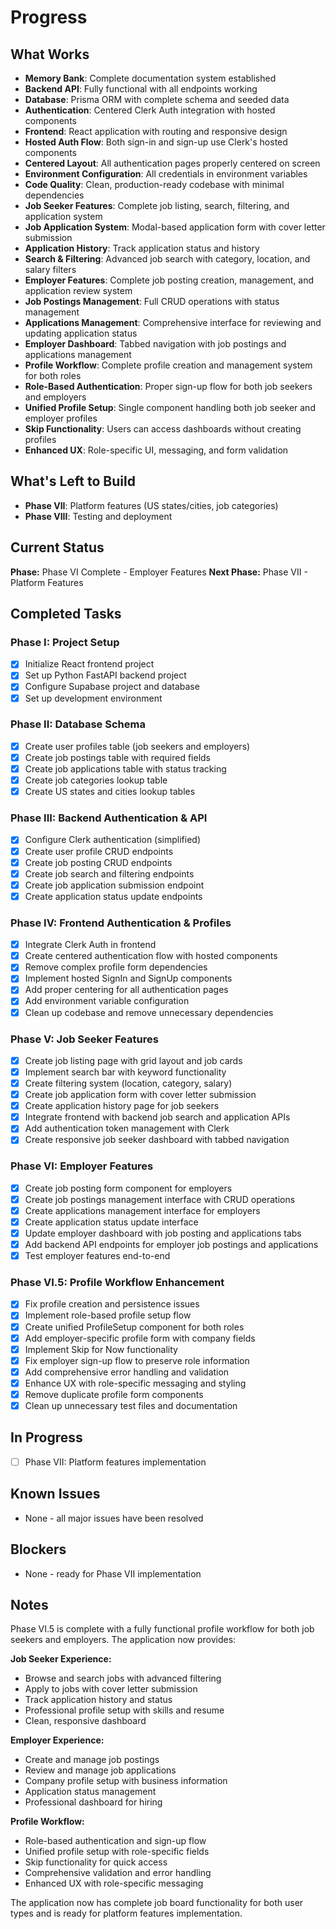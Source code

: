 # Progress

## What Works
- **Memory Bank**: Complete documentation system established
- **Backend API**: Fully functional with all endpoints working
- **Database**: Prisma ORM with complete schema and seeded data
- **Authentication**: Centered Clerk Auth integration with hosted components
- **Frontend**: React application with routing and responsive design
- **Hosted Auth Flow**: Both sign-in and sign-up use Clerk's hosted components
- **Centered Layout**: All authentication pages properly centered on screen
- **Environment Configuration**: All credentials in environment variables
- **Code Quality**: Clean, production-ready codebase with minimal dependencies
- **Job Seeker Features**: Complete job listing, search, filtering, and application system
- **Job Application System**: Modal-based application form with cover letter submission
- **Application History**: Track application status and history
- **Search & Filtering**: Advanced job search with category, location, and salary filters
- **Employer Features**: Complete job posting creation, management, and application review system
- **Job Postings Management**: Full CRUD operations with status management
- **Applications Management**: Comprehensive interface for reviewing and updating application status
- **Employer Dashboard**: Tabbed navigation with job postings and applications management
- **Profile Workflow**: Complete profile creation and management system for both roles
- **Role-Based Authentication**: Proper sign-up flow for both job seekers and employers
- **Unified Profile Setup**: Single component handling both job seeker and employer profiles
- **Skip Functionality**: Users can access dashboards without creating profiles
- **Enhanced UX**: Role-specific UI, messaging, and form validation

## What's Left to Build
- **Phase VII**: Platform features (US states/cities, job categories)
- **Phase VIII**: Testing and deployment

## Current Status
**Phase:** Phase VI Complete - Employer Features
**Next Phase:** Phase VII - Platform Features

## Completed Tasks
### Phase I: Project Setup
- [x] Initialize React frontend project
- [x] Set up Python FastAPI backend project
- [x] Configure Supabase project and database
- [x] Set up development environment

### Phase II: Database Schema
- [x] Create user profiles table (job seekers and employers)
- [x] Create job postings table with required fields
- [x] Create job applications table with status tracking
- [x] Create job categories lookup table
- [x] Create US states and cities lookup tables

### Phase III: Backend Authentication & API
- [x] Configure Clerk authentication (simplified)
- [x] Create user profile CRUD endpoints
- [x] Create job posting CRUD endpoints
- [x] Create job search and filtering endpoints
- [x] Create job application submission endpoint
- [x] Create application status update endpoints

### Phase IV: Frontend Authentication & Profiles
- [x] Integrate Clerk Auth in frontend
- [x] Create centered authentication flow with hosted components
- [x] Remove complex profile form dependencies
- [x] Implement hosted SignIn and SignUp components
- [x] Add proper centering for all authentication pages
- [x] Add environment variable configuration
- [x] Clean up codebase and remove unnecessary dependencies

### Phase V: Job Seeker Features
- [x] Create job listing page with grid layout and job cards
- [x] Implement search bar with keyword functionality
- [x] Create filtering system (location, category, salary)
- [x] Create job application form with cover letter submission
- [x] Create application history page for job seekers
- [x] Integrate frontend with backend job search and application APIs
- [x] Add authentication token management with Clerk
- [x] Create responsive job seeker dashboard with tabbed navigation

### Phase VI: Employer Features
- [x] Create job posting form component for employers
- [x] Create job postings management interface with CRUD operations
- [x] Create applications management interface for employers
- [x] Create application status update interface
- [x] Update employer dashboard with job posting and applications tabs
- [x] Add backend API endpoints for employer job postings and applications
- [x] Test employer features end-to-end

### Phase VI.5: Profile Workflow Enhancement
- [x] Fix profile creation and persistence issues
- [x] Implement role-based profile setup flow
- [x] Create unified ProfileSetup component for both roles
- [x] Add employer-specific profile form with company fields
- [x] Implement Skip for Now functionality
- [x] Fix employer sign-up flow to preserve role information
- [x] Add comprehensive error handling and validation
- [x] Enhance UX with role-specific messaging and styling
- [x] Remove duplicate profile form components
- [x] Clean up unnecessary test files and documentation

## In Progress
- [ ] Phase VII: Platform features implementation

## Known Issues
- None - all major issues have been resolved

## Blockers
- None - ready for Phase VII implementation

## Notes
Phase VI.5 is complete with a fully functional profile workflow for both job seekers and employers. The application now provides:

**Job Seeker Experience:**
- Browse and search jobs with advanced filtering
- Apply to jobs with cover letter submission
- Track application history and status
- Professional profile setup with skills and resume
- Clean, responsive dashboard

**Employer Experience:**
- Create and manage job postings
- Review and manage job applications
- Company profile setup with business information
- Application status management
- Professional dashboard for hiring

**Profile Workflow:**
- Role-based authentication and sign-up flow
- Unified profile setup with role-specific fields
- Skip functionality for quick access
- Comprehensive validation and error handling
- Enhanced UX with role-specific messaging

The application now has complete job board functionality for both user types and is ready for platform features implementation.
